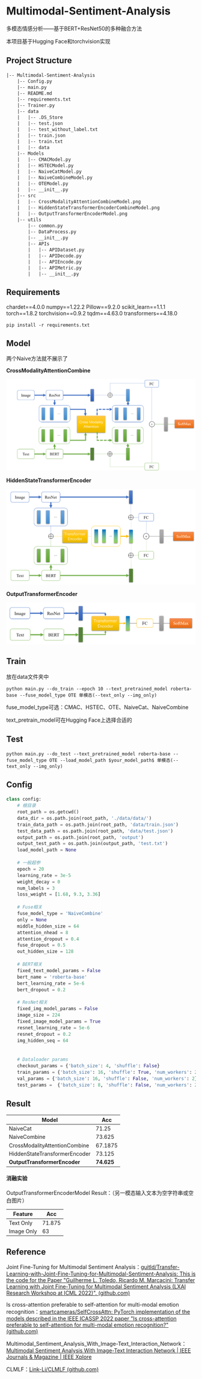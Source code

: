 # Multimodal-Sentiment-Analysis
多模态情感分析——基于BERT+ResNet50的多种融合方法

本项目基于Hugging Face和torchvision实现
## Project Structure

```
|-- Multimodal-Sentiment-Analysis
    |-- Config.py
    |-- main.py
    |-- README.md
    |-- requirements.txt
    |-- Trainer.py
    |-- data
    |   |-- .DS_Store
    |   |-- test.json
    |   |-- test_without_label.txt
    |   |-- train.json
    |   |-- train.txt
    |   |-- data
    |-- Models
    |   |-- CMACModel.py
    |   |-- HSTECModel.py
    |   |-- NaiveCatModel.py
    |   |-- NaiveCombineModel.py
    |   |-- OTEModel.py
    |   |-- __init__.py
    |-- src
    |   |-- CrossModalityAttentionCombineModel.png
    |   |-- HiddenStateTransformerEncoderCombineModel.png
    |   |-- OutputTransformerEncoderModel.png
    |-- utils
        |-- common.py
        |-- DataProcess.py
        |-- __init__.py
        |-- APIs
        |   |-- APIDataset.py
        |   |-- APIDecode.py
        |   |-- APIEncode.py
        |   |-- APIMetric.py
        |   |-- __init__.py
```

## Requirements

chardet==4.0.0
numpy==1.22.2
Pillow==9.2.0
scikit_learn==1.1.1
torch==1.8.2
torchvision==0.9.2
tqdm==4.63.0
transformers==4.18.0

```shell
pip install -r requirements.txt
```

## Model

两个Naive方法就不展示了

**CrossModalityAttentionCombine**

![CrossModalityAttentionCombineModel](./src/CrossModalityAttentionCombineModel.png)



**HiddenStateTransformerEncoder**

![HiddenStateTransformerEncoderCombineModel](./src/HiddenStateTransformerEncoderCombineModel.png)

**OutputTransformerEncoder**

![OutputTransformerEncoderModel](./src/OutputTransformerEncoderModel.png)

## Train

放在data文件夹中

```shell
python main.py --do_train --epoch 10 --text_pretrained_model roberta-base --fuse_model_type OTE 单模态(--text_only --img_only)
```

fuse_model_type可选：CMAC、HSTEC、OTE、NaiveCat、NaiveCombine

text_pretrain_model可在Hugging Face上选择合适的

## Test

```shell
python main.py --do_test --text_pretrained_model roberta-base --fuse_model_type OTE --load_model_path $your_model_path$ 单模态(--text_only --img_only)
```

## Config

```python
class config:
    # 根目录
    root_path = os.getcwd()
    data_dir = os.path.join(root_path, './data/data/')
    train_data_path = os.path.join(root_path, 'data/train.json')
    test_data_path = os.path.join(root_path, 'data/test.json')
    output_path = os.path.join(root_path, 'output')
    output_test_path = os.path.join(output_path, 'test.txt')
    load_model_path = None

    # 一般超参
    epoch = 20
    learning_rate = 3e-5
    weight_decay = 0
    num_labels = 3
    loss_weight = [1.68, 9.3, 3.36]

    # Fuse相关
    fuse_model_type = 'NaiveCombine'
    only = None
    middle_hidden_size = 64
    attention_nhead = 8
    attention_dropout = 0.4
    fuse_dropout = 0.5
    out_hidden_size = 128

    # BERT相关
    fixed_text_model_params = False
    bert_name = 'roberta-base'
    bert_learning_rate = 5e-6
    bert_dropout = 0.2

    # ResNet相关
    fixed_img_model_params = False
    image_size = 224
    fixed_image_model_params = True
    resnet_learning_rate = 5e-6
    resnet_dropout = 0.2
    img_hidden_seq = 64


    # Dataloader params
    checkout_params = {'batch_size': 4, 'shuffle': False}
    train_params = {'batch_size': 16, 'shuffle': True, 'num_workers': 2}
    val_params = {'batch_size': 16, 'shuffle': False, 'num_workers': 2}
    test_params =  {'batch_size': 8, 'shuffle': False, 'num_workers': 2}

```



## Result

| Model                         | Acc        |
| ----------------------------- | ---------- |
| NaiveCat                      | 71.25      |
| NaiveCombine                  | 73.625     |
| CrossModalityAttentionCombine | 67.1875    |
| HiddenStateTransformerEncoder | 73.125     |
| **OutputTransformerEncoder**  | **74.625** |

#### 消融实验

OutputTransformerEncoderModel Result：（另一模态输入文本为空字符串或空白图片）

| Feature    | Acc    |
| ---------- | ------ |
| Text Only  | 71.875 |
| Image Only | 63     |

## Reference

Joint Fine-Tuning for Multimodal Sentiment Analysis：[guitld/Transfer-Learning-with-Joint-Fine-Tuning-for-Multimodal-Sentiment-Analysis: This is the code for the Paper "Guilherme L. Toledo, Ricardo M. Marcacini: Transfer Learning with Joint Fine-Tuning for Multimodal Sentiment Analysis (LXAI Research Workshop at ICML 2022)". (github.com)](https://github.com/guitld/Transfer-Learning-with-Joint-Fine-Tuning-for-Multimodal-Sentiment-Analysis)

Is cross-attention preferable to self-attention for multi-modal emotion recognition：[smartcameras/SelfCrossAttn: PyTorch implementation of the models described in the IEEE ICASSP 2022 paper "Is cross-attention preferable to self-attention for multi-modal emotion recognition?" (github.com)](https://github.com/smartcameras/SelfCrossAttn)

Multimodal_Sentiment_Analysis_With_Image-Text_Interaction_Network：[Multimodal Sentiment Analysis With Image-Text Interaction Network | IEEE Journals & Magazine | IEEE Xplore](https://ieeexplore.ieee.org/abstract/document/9736584/)

CLMLF：[Link-Li/CLMLF (github.com)](https://github.com/Link-Li/CLMLF)
